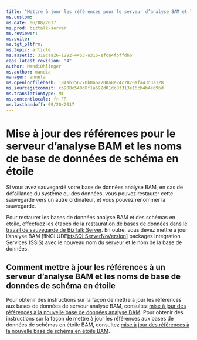 ```yaml
---
title: "Mettre à jour les références pour le serveur d’analyse BAM et les noms de base de données de schéma en étoile | Documents Microsoft"
ms.custom: 
ms.date: 06/08/2017
ms.prod: biztalk-server
ms.reviewer: 
ms.suite: 
ms.tgt_pltfrm: 
ms.topic: article
ms.assetid: 319caa26-1292-4453-a316-efca4fbffdb6
caps.latest.revision: "4"
author: MandiOhlinger
ms.author: mandia
manager: anneta
ms.openlocfilehash: 184ab156770b0a62208a8e24c7870afa43d3a128
ms.sourcegitcommit: cb908c540d8f1a692d01dc8f313e16cb4b4e696d
ms.translationtype: MT
ms.contentlocale: fr-FR
ms.lasthandoff: 09/20/2017
---
```

# <a name="update-references-to-the-bam-analysis-server-and-star-schema-database-names"></a>Mise à jour des références pour le serveur d’analyse BAM et les noms de base de données de schéma en étoile
Si vous avez sauvegardé votre base de données analyse BAM, en cas de défaillance du système ou des données, vous pouvez restaurer cette sauvegarde vers un autre ordinateur, et vous pouvez renommer la sauvegarde.  
  
 Pour restaurer les bases de données analyse BAM et des schémas en étoile, effectuez les étapes de [la restauration de bases de données dans le travail de sauvegarde de BizTalk Server](../technical-guides/how-to-restore-databases-in-the-backup-biztalk-server-job.md). En outre, vous devez mettre à jour l’analyse BAM [!INCLUDE[btsSQLServerNoVersion](../includes/btssqlservernoversion-md.md)] packages Integration Services (SSIS) avec le nouveau nom du serveur et le nom de la base de données.  
  
## <a name="how-to-update-references-to-bam-analysis-server-and-star-schema-database-names"></a>Comment mettre à jour les références à un serveur d’analyse BAM et les noms de base de données de schéma en étoile  
 Pour obtenir des instructions sur la façon de mettre à jour les références aux bases de données de serveur analyse BAM, consultez [mise à jour des références à la nouvelle base de données analyse BAM](../technical-guides/how-to-move-the-bam-analysis-database1.md#BKMK_AnalyUpdate). Pour obtenir des instructions sur la façon de mettre à jour les références aux bases de données de schémas en étoile BAM, consultez [mise à jour des références à la nouvelle base de schéma en étoile BAM](../technical-guides/how-to-move-the-bam-star-schema-database2.md#BKMK_StarUpdate).